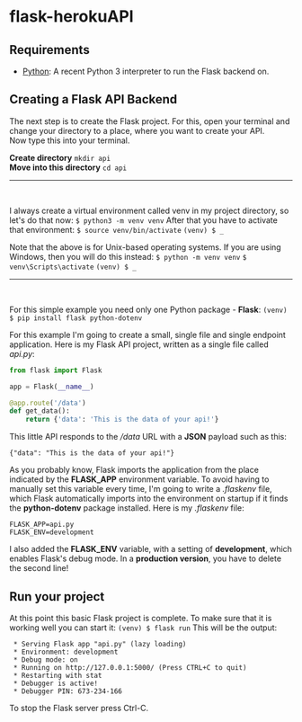 # flask-herokuAPI

## Requirements
* [Python](https://www.python.org): A recent Python 3 interpreter to run the Flask backend on.

## Creating a Flask API Backend
The next step is to create the Flask project. For this, open your terminal and change your directory to a place, where you want to create your API. <br>
Now type this into your terminal. <br>

**Create directory**
`mkdir api` <br>
**Move into this directory**
`cd api` <hr><br>

I always create a virtual environment called venv in my project directory, so let's do that now:
`$ python3 -m venv venv`
After that you have to activate that environment:
`$ source venv/bin/activate`
`(venv) $ _` <br>

Note that the above is for Unix-based operating systems. If you are using Windows, then you will do this instead:
`$ python -m venv venv`
`$ venv\Scripts\activate`
`(venv) $ _` <hr><br>

For this simple example you need only one Python package - **Flask**:
`(venv) $ pip install flask python-dotenv`

For this example I'm going to create a small, single file and single endpoint application. Here is my Flask API project, written as a single file called _api.py_:
```python
from flask import Flask

app = Flask(__name__)

@app.route('/data')
def get_data():
    return {'data': 'This is the data of your api!'}
```

This little API responds to the _/data_ URL with a **JSON** payload such as this:
```
{"data": "This is the data of your api!"}
```

As you probably know, Flask imports the application from the place indicated by the **FLASK_APP** environment variable. To avoid having to manually set this variable every time, I'm going to write a _.flaskenv_ file, which Flask automatically imports into the environment on startup if it finds the **python-dotenv** package installed. Here is my _.flaskenv_ file:
```
FLASK_APP=api.py
FLASK_ENV=development
```
I also added the **FLASK_ENV** variable, with a setting of **development**, which enables Flask's debug mode. In a **production version**, you have to delete the second line! <br>

## Run your project
At this point this basic Flask project is complete. To make sure that it is working well you can start it:
`(venv) $ flask run`
This will be the output:
```
 * Serving Flask app "api.py" (lazy loading)
 * Environment: development
 * Debug mode: on
 * Running on http://127.0.0.1:5000/ (Press CTRL+C to quit)
 * Restarting with stat
 * Debugger is active!
 * Debugger PIN: 673-234-166
```
To stop the Flask server press Ctrl-C.
